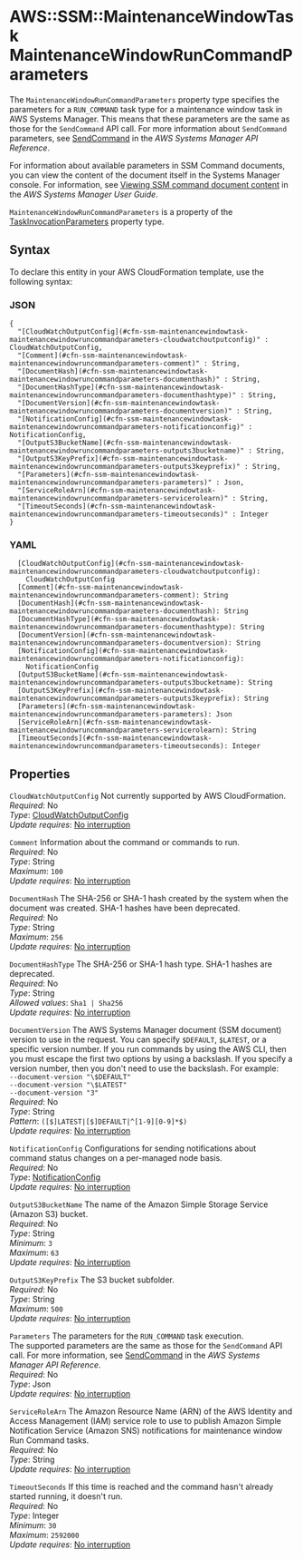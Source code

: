 # AWS::SSM::MaintenanceWindowTask MaintenanceWindowRunCommandParameters<a name="aws-properties-ssm-maintenancewindowtask-maintenancewindowruncommandparameters"></a>

The `MaintenanceWindowRunCommandParameters` property type specifies the parameters for a `RUN_COMMAND` task type for a maintenance window task in AWS Systems Manager\. This means that these parameters are the same as those for the `SendCommand` API call\. For more information about `SendCommand` parameters, see [SendCommand](https://docs.aws.amazon.com/systems-manager/latest/APIReference/API_SendCommand.html) in the *AWS Systems Manager API Reference*\.

For information about available parameters in SSM Command documents, you can view the content of the document itself in the Systems Manager console\. For information, see [Viewing SSM command document content](https://docs.aws.amazon.com/systems-manager/latest/userguide/viewing-ssm-document-content.html) in the *AWS Systems Manager User Guide*\.

 `MaintenanceWindowRunCommandParameters` is a property of the [TaskInvocationParameters](https://docs.aws.amazon.com/AWSCloudFormation/latest/UserGuide/aws-properties-ssm-maintenancewindowtask-taskinvocationparameters.html) property type\.

## Syntax<a name="aws-properties-ssm-maintenancewindowtask-maintenancewindowruncommandparameters-syntax"></a>

To declare this entity in your AWS CloudFormation template, use the following syntax:

### JSON<a name="aws-properties-ssm-maintenancewindowtask-maintenancewindowruncommandparameters-syntax.json"></a>

```
{
  "[CloudWatchOutputConfig](#cfn-ssm-maintenancewindowtask-maintenancewindowruncommandparameters-cloudwatchoutputconfig)" : CloudWatchOutputConfig,
  "[Comment](#cfn-ssm-maintenancewindowtask-maintenancewindowruncommandparameters-comment)" : String,
  "[DocumentHash](#cfn-ssm-maintenancewindowtask-maintenancewindowruncommandparameters-documenthash)" : String,
  "[DocumentHashType](#cfn-ssm-maintenancewindowtask-maintenancewindowruncommandparameters-documenthashtype)" : String,
  "[DocumentVersion](#cfn-ssm-maintenancewindowtask-maintenancewindowruncommandparameters-documentversion)" : String,
  "[NotificationConfig](#cfn-ssm-maintenancewindowtask-maintenancewindowruncommandparameters-notificationconfig)" : NotificationConfig,
  "[OutputS3BucketName](#cfn-ssm-maintenancewindowtask-maintenancewindowruncommandparameters-outputs3bucketname)" : String,
  "[OutputS3KeyPrefix](#cfn-ssm-maintenancewindowtask-maintenancewindowruncommandparameters-outputs3keyprefix)" : String,
  "[Parameters](#cfn-ssm-maintenancewindowtask-maintenancewindowruncommandparameters-parameters)" : Json,
  "[ServiceRoleArn](#cfn-ssm-maintenancewindowtask-maintenancewindowruncommandparameters-servicerolearn)" : String,
  "[TimeoutSeconds](#cfn-ssm-maintenancewindowtask-maintenancewindowruncommandparameters-timeoutseconds)" : Integer
}
```

### YAML<a name="aws-properties-ssm-maintenancewindowtask-maintenancewindowruncommandparameters-syntax.yaml"></a>

```
  [CloudWatchOutputConfig](#cfn-ssm-maintenancewindowtask-maintenancewindowruncommandparameters-cloudwatchoutputconfig): 
    CloudWatchOutputConfig
  [Comment](#cfn-ssm-maintenancewindowtask-maintenancewindowruncommandparameters-comment): String
  [DocumentHash](#cfn-ssm-maintenancewindowtask-maintenancewindowruncommandparameters-documenthash): String
  [DocumentHashType](#cfn-ssm-maintenancewindowtask-maintenancewindowruncommandparameters-documenthashtype): String
  [DocumentVersion](#cfn-ssm-maintenancewindowtask-maintenancewindowruncommandparameters-documentversion): String
  [NotificationConfig](#cfn-ssm-maintenancewindowtask-maintenancewindowruncommandparameters-notificationconfig): 
    NotificationConfig
  [OutputS3BucketName](#cfn-ssm-maintenancewindowtask-maintenancewindowruncommandparameters-outputs3bucketname): String
  [OutputS3KeyPrefix](#cfn-ssm-maintenancewindowtask-maintenancewindowruncommandparameters-outputs3keyprefix): String
  [Parameters](#cfn-ssm-maintenancewindowtask-maintenancewindowruncommandparameters-parameters): Json
  [ServiceRoleArn](#cfn-ssm-maintenancewindowtask-maintenancewindowruncommandparameters-servicerolearn): String
  [TimeoutSeconds](#cfn-ssm-maintenancewindowtask-maintenancewindowruncommandparameters-timeoutseconds): Integer
```

## Properties<a name="aws-properties-ssm-maintenancewindowtask-maintenancewindowruncommandparameters-properties"></a>

`CloudWatchOutputConfig`  <a name="cfn-ssm-maintenancewindowtask-maintenancewindowruncommandparameters-cloudwatchoutputconfig"></a>
Not currently supported by AWS CloudFormation\.  
*Required*: No  
*Type*: [CloudWatchOutputConfig](aws-properties-ssm-maintenancewindowtask-cloudwatchoutputconfig.md)  
*Update requires*: [No interruption](https://docs.aws.amazon.com/AWSCloudFormation/latest/UserGuide/using-cfn-updating-stacks-update-behaviors.html#update-no-interrupt)

`Comment`  <a name="cfn-ssm-maintenancewindowtask-maintenancewindowruncommandparameters-comment"></a>
Information about the command or commands to run\.  
*Required*: No  
*Type*: String  
*Maximum*: `100`  
*Update requires*: [No interruption](https://docs.aws.amazon.com/AWSCloudFormation/latest/UserGuide/using-cfn-updating-stacks-update-behaviors.html#update-no-interrupt)

`DocumentHash`  <a name="cfn-ssm-maintenancewindowtask-maintenancewindowruncommandparameters-documenthash"></a>
The SHA\-256 or SHA\-1 hash created by the system when the document was created\. SHA\-1 hashes have been deprecated\.  
*Required*: No  
*Type*: String  
*Maximum*: `256`  
*Update requires*: [No interruption](https://docs.aws.amazon.com/AWSCloudFormation/latest/UserGuide/using-cfn-updating-stacks-update-behaviors.html#update-no-interrupt)

`DocumentHashType`  <a name="cfn-ssm-maintenancewindowtask-maintenancewindowruncommandparameters-documenthashtype"></a>
The SHA\-256 or SHA\-1 hash type\. SHA\-1 hashes are deprecated\.  
*Required*: No  
*Type*: String  
*Allowed values*: `Sha1 | Sha256`  
*Update requires*: [No interruption](https://docs.aws.amazon.com/AWSCloudFormation/latest/UserGuide/using-cfn-updating-stacks-update-behaviors.html#update-no-interrupt)

`DocumentVersion`  <a name="cfn-ssm-maintenancewindowtask-maintenancewindowruncommandparameters-documentversion"></a>
The AWS Systems Manager document \(SSM document\) version to use in the request\. You can specify `$DEFAULT`, `$LATEST`, or a specific version number\. If you run commands by using the AWS CLI, then you must escape the first two options by using a backslash\. If you specify a version number, then you don't need to use the backslash\. For example:  
 `--document-version "\$DEFAULT"`   
 `--document-version "\$LATEST"`   
 `--document-version "3"`   
*Required*: No  
*Type*: String  
*Pattern*: `([$]LATEST|[$]DEFAULT|^[1-9][0-9]*$)`  
*Update requires*: [No interruption](https://docs.aws.amazon.com/AWSCloudFormation/latest/UserGuide/using-cfn-updating-stacks-update-behaviors.html#update-no-interrupt)

`NotificationConfig`  <a name="cfn-ssm-maintenancewindowtask-maintenancewindowruncommandparameters-notificationconfig"></a>
Configurations for sending notifications about command status changes on a per\-managed node basis\.  
*Required*: No  
*Type*: [NotificationConfig](aws-properties-ssm-maintenancewindowtask-notificationconfig.md)  
*Update requires*: [No interruption](https://docs.aws.amazon.com/AWSCloudFormation/latest/UserGuide/using-cfn-updating-stacks-update-behaviors.html#update-no-interrupt)

`OutputS3BucketName`  <a name="cfn-ssm-maintenancewindowtask-maintenancewindowruncommandparameters-outputs3bucketname"></a>
The name of the Amazon Simple Storage Service \(Amazon S3\) bucket\.  
*Required*: No  
*Type*: String  
*Minimum*: `3`  
*Maximum*: `63`  
*Update requires*: [No interruption](https://docs.aws.amazon.com/AWSCloudFormation/latest/UserGuide/using-cfn-updating-stacks-update-behaviors.html#update-no-interrupt)

`OutputS3KeyPrefix`  <a name="cfn-ssm-maintenancewindowtask-maintenancewindowruncommandparameters-outputs3keyprefix"></a>
The S3 bucket subfolder\.  
*Required*: No  
*Type*: String  
*Maximum*: `500`  
*Update requires*: [No interruption](https://docs.aws.amazon.com/AWSCloudFormation/latest/UserGuide/using-cfn-updating-stacks-update-behaviors.html#update-no-interrupt)

`Parameters`  <a name="cfn-ssm-maintenancewindowtask-maintenancewindowruncommandparameters-parameters"></a>
The parameters for the `RUN_COMMAND` task execution\.  
The supported parameters are the same as those for the `SendCommand` API call\. For more information, see [SendCommand](https://docs.aws.amazon.com/systems-manager/latest/APIReference/API_SendCommand.html) in the *AWS Systems Manager API Reference*\.  
*Required*: No  
*Type*: Json  
*Update requires*: [No interruption](https://docs.aws.amazon.com/AWSCloudFormation/latest/UserGuide/using-cfn-updating-stacks-update-behaviors.html#update-no-interrupt)

`ServiceRoleArn`  <a name="cfn-ssm-maintenancewindowtask-maintenancewindowruncommandparameters-servicerolearn"></a>
The Amazon Resource Name \(ARN\) of the AWS Identity and Access Management \(IAM\) service role to use to publish Amazon Simple Notification Service \(Amazon SNS\) notifications for maintenance window Run Command tasks\.  
*Required*: No  
*Type*: String  
*Update requires*: [No interruption](https://docs.aws.amazon.com/AWSCloudFormation/latest/UserGuide/using-cfn-updating-stacks-update-behaviors.html#update-no-interrupt)

`TimeoutSeconds`  <a name="cfn-ssm-maintenancewindowtask-maintenancewindowruncommandparameters-timeoutseconds"></a>
If this time is reached and the command hasn't already started running, it doesn't run\.  
*Required*: No  
*Type*: Integer  
*Minimum*: `30`  
*Maximum*: `2592000`  
*Update requires*: [No interruption](https://docs.aws.amazon.com/AWSCloudFormation/latest/UserGuide/using-cfn-updating-stacks-update-behaviors.html#update-no-interrupt)